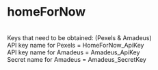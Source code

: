 # homeForNow

<br/>Keys that need to be obtained: (Pexels & Amadeus)<br/>
API key name for Pexels = HomeForNow_ApiKey<br/>
API key name for Amadeus = Amadeus_ApiKey<br/>
Secret name for Amadeus = Amadeus_SecretKey<br/>
